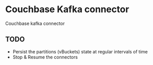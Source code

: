 # Couchbase Kafka connector
Couchbase kafka connector
## TODO
* Persist the partitions (vBuckets) state at regular intervals of time
* Stop & Resume the connectors